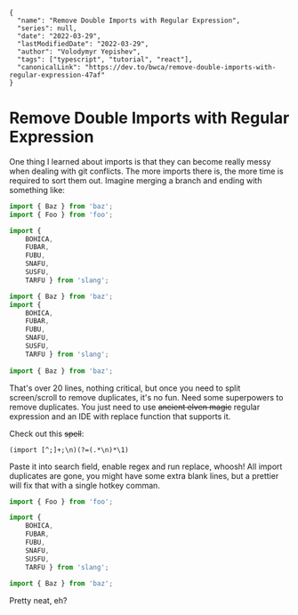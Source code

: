 ```ic-metadata
{
  "name": "Remove Double Imports with Regular Expression",
  "series": null,
  "date": "2022-03-29",
  "lastModifiedDate": "2022-03-29",
  "author": "Volodymyr Yepishev",
  "tags": ["typescript", "tutorial", "react"],
  "canonicalLink": "https://dev.to/bwca/remove-double-imports-with-regular-expression-47af"
}
```

# Remove Double Imports with Regular Expression

One thing I learned about imports is that they can become really messy when dealing with git conflicts. The more imports there is, the more time is required to sort them out. Imagine merging a branch and ending with something like:

```typescript
import { Baz } from 'baz';
import { Foo } from 'foo';

import { 
    BOHICA, 
    FUBAR, 
    FUBU, 
    SNAFU, 
    SUSFU, 
    TARFU } from 'slang';

import { Baz } from 'baz';
import { 
    BOHICA, 
    FUBAR, 
    FUBU, 
    SNAFU, 
    SUSFU, 
    TARFU } from 'slang';
    
import { Baz } from 'baz';
```

That's over 20 lines, nothing critical, but once you need to split screen/scroll to remove duplicates, it's no fun. Need some superpowers to remove duplicates. You just need to use ~~ancient elven magic~~  regular expression and an IDE with replace function that supports it.

Check out this ~~spell~~:
```regex
(import [^;]+;\n)(?=(.*\n)*\1)
```

Paste it into search field, enable regex and run replace, whoosh! All import duplicates are gone, you might have some extra blank lines, but a prettier will fix that with a single hotkey comman.

```typescript
import { Foo } from 'foo';

import { 
    BOHICA, 
    FUBAR, 
    FUBU, 
    SNAFU, 
    SUSFU, 
    TARFU } from 'slang';
    
import { Baz } from 'baz';
```

Pretty neat, eh?